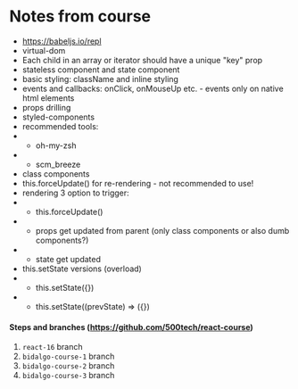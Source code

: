 # Notes from course

* https://babeljs.io/repl
* virtual-dom
* Each child in an array or iterator should have a unique "key" prop
* stateless component and state component
* basic styling: className and inline styling
* events and callbacks: onClick, onMouseUp etc. - events only on native html elements
* props drilling
* styled-components
* recommended tools:
* * oh-my-zsh
* * scm_breeze
* class components
* this.forceUpdate() for re-rendering - not recommended to use!
* rendering 3 option to trigger:
* * this.forceUpdate()
* * props get updated from parent (only class components or also dumb components?)
* * state get updated
* this.setState versions (overload)
* * this.setState({})
* * this.setState((prevState) => ({})

#### Steps and branches (https://github.com/500tech/react-course)
1. `react-16` branch
1. `bidalgo-course-1` branch
1. `bidalgo-course-2` branch
1. `bidalgo-course-3` branch
